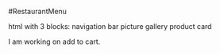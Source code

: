 #RestaurantMenu

html with 3 blocks:
    navigation bar
    picture gallery
    product card

I am working on add to cart.